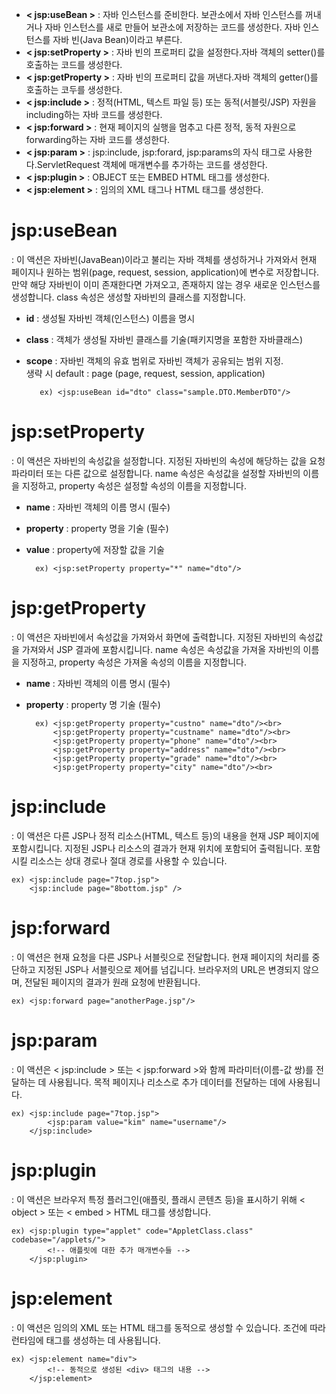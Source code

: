 + **< jsp:useBean >** : 자바 인스턴스를 준비한다. 보관소에서 자바 인스턴스를 꺼내거나 자바 인스턴스를 새로 만들어 보관소에 저장하는 코드를 생성한다. 자바 인스턴스를 자바 빈(Java Bean)이라고 부른다.
+ **< jsp:setProperty >** : 자바 빈의 프로퍼티 값을 설정한다.자바 객체의 setter()를 호출하는 코드를 생성한다.
+ **< jsp:getProperty >** : 자바 빈의 프로퍼티 값을 꺼낸다.자바 객체의 getter()를 호출하는 코두를 생성한다.
+ **< jsp:include >** : 정적(HTML, 텍스트 파일 등) 또는 동적(서블릿/JSP) 자원을 including하는 자바 코드를 생성한다.
+ **< jsp:forward >** : 현재 페이지의 실행을 멈추고 다른 정적, 동적 자원으로 forwarding하는 자바 코드를 생성한다. 
+ **< jsp:param >** : 	jsp:include, jsp:forard, jsp:params의 자식 태그로 사용한다.ServletRequest 객체에 매개변수를 추가하는 코드를 생성한다.
+ **< jsp:plugin >** : OBJECT 또는 EMBED HTML 태그를 생성한다.
+ **< jsp:element >** : 임의의 XML 태그나 HTML 태그를 생성한다.

# jsp:useBean 
: 이 액션은 자바빈(JavaBean)이라고 불리는 자바 객체를 생성하거나 가져와서 현재 페이지나 원하는 범위(page, request, session, application)에 변수로 저장합니다. 만약 해당 자바빈이 이미 존재한다면 가져오고, 존재하지 않는 경우 새로운 인스턴스를 생성합니다. class 속성은 생성할 자바빈의 클래스를 지정합니다.
+ **id** : 생성될 자바빈 객체(인스턴스) 이름을 명시
+ **class** : 객체가 생성될 자바빈 클래스를 기술(패키지명을 포함한 자바클래스)
+ **scope** : 자바빈 객체의 유효 범위로 자바빈 객체가 공유되는 범위 지정.<br>생략 시 default : page (page, request, session, application)

         ex) <jsp:useBean id="dto" class="sample.DTO.MemberDTO"/>

# jsp:setProperty
: 이 액션은 자바빈의 속성값을 설정합니다. 지정된 자바빈의 속성에 해당하는 값을 요청 파라미터 또는 다른 값으로 설정합니다. name 속성은 속성값을 설정할 자바빈의 이름을 지정하고, property 속성은 설정할 속성의 이름을 지정합니다.
+ **name** : 자바빈 객체의 이름 명시 (필수)
+ **property** : property 명을 기술 (필수)
+ **value** : property에 저장할 값을 기술

        ex) <jsp:setProperty property="*" name="dto"/>

# jsp:getProperty
: 이 액션은 자바빈에서 속성값을 가져와서 화면에 출력합니다. 지정된 자바빈의 속성값을 가져와서 JSP 결과에 포함시킵니다. name 속성은 속성값을 가져올 자바빈의 이름을 지정하고, property 속성은 가져올 속성의 이름을 지정합니다.
+ **name** : 자바빈 객체의 이름 명시 (필수)
+ **property** : property 명 기술 (필수)

        ex) <jsp:getProperty property="custno" name="dto"/><br>
            <jsp:getProperty property="custname" name="dto"/><br>
            <jsp:getProperty property="phone" name="dto"/><br>
            <jsp:getProperty property="address" name="dto"/><br>
            <jsp:getProperty property="grade" name="dto"/><br>
            <jsp:getProperty property="city" name="dto"/><br>

# jsp:include
: 이 액션은 다른 JSP나 정적 리소스(HTML, 텍스트 등)의 내용을 현재 JSP 페이지에 포함시킵니다. 지정된 JSP나 리소스의 결과가 현재 위치에 포함되어 출력됩니다. 포함시킬 리소스는 상대 경로나 절대 경로를 사용할 수 있습니다.

    ex) <jsp:include page="7top.jsp">
        <jsp:include page="8bottom.jsp" />

# jsp:forward
: 이 액션은 현재 요청을 다른 JSP나 서블릿으로 전달합니다. 현재 페이지의 처리를 중단하고 지정된 JSP나 서블릿으로 제어를 넘깁니다. 브라우저의 URL은 변경되지 않으며, 전달된 페이지의 결과가 원래 요청에 반환됩니다.

    ex) <jsp:forward page="anotherPage.jsp"/>

# jsp:param
: 이 액션은 < jsp:include > 또는 < jsp:forward >와 함께 파라미터(이름-값 쌍)를 전달하는 데 사용됩니다. 목적 페이지나 리소스로 추가 데이터를 전달하는 데에 사용됩니다.

    ex) <jsp:include page="7top.jsp">
	        <jsp:param value="kim" name="username"/>
        </jsp:include>

# jsp:plugin
: 이 액션은 브라우저 특정 플러그인(애플릿, 플래시 콘텐츠 등)을 표시하기 위해 < object > 또는 < embed > HTML 태그를 생성합니다.

    ex) <jsp:plugin type="applet" code="AppletClass.class" codebase="/applets/">
            <!-- 애플릿에 대한 추가 매개변수들 -->
        </jsp:plugin>

# jsp:element
: 이 액션은 임의의 XML 또는 HTML 태그를 동적으로 생성할 수 있습니다. 조건에 따라 런타임에 태그를 생성하는 데 사용됩니다.

    ex) <jsp:element name="div">
            <!-- 동적으로 생성된 <div> 태그의 내용 -->
        </jsp:element>